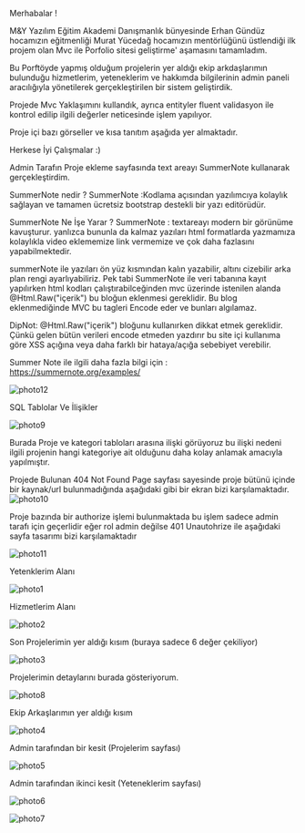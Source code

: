 Merhabalar ! 

M&Y Yazılım Eğitim Akademi Danışmanlık bünyesinde Erhan Gündüz hocamızın eğitmenliği Murat Yücedağ hocamızın mentörlüğünü üstlendiği ilk projem olan Mvc ile Porfolio sitesi geliştirme' aşamasını tamamladım.

Bu Porftöyde yapmış olduğum projelerin yer aldığı ekip arkdaşlarımın bulunduğu hizmetlerim, yeteneklerim  ve hakkımda bilgilerinin admin paneli aracılığıyla yönetilerek gerçekleştirilen bir sistem geliştirdik.

Projede Mvc Yaklaşımını kullandık, ayrıca entityler fluent validasyon ile kontrol edilip ilgili değerler neticesinde işlem yapılıyor.

Proje içi bazı görseller ve kısa tanıtım aşağıda yer almaktadır.

Herkese İyi Çalışmalar :)

Admin Tarafın Proje ekleme sayfasında text areayı SummerNote kullanarak gerçekleştirdim.

SummerNote nedir ?
SummerNote :Kodlama açısından yazılımcıya kolaylık sağlayan ve tamamen ücretsiz bootstrap destekli bir yazı editörüdür.

SummerNote Ne İşe Yarar ?
SummerNote : textareayı modern bir görünüme kavuşturur. yanlızca bununla da kalmaz yazıları html formatlarda yazmamıza kolaylıkla video eklememize link vermemize ve çok daha fazlasını yapabilmektedir.

summerNote ile yazıları ön yüz kısmından kalın yazabilir, altını cizebilir arka plan rengi ayarlıyabiliriz.
Pek tabi SummerNote ile veri tabanına kayıt yapılırken html kodları çalıştırabilceğinden mvc üzerinde istenilen alanda @Html.Raw("içerik") bu bloğun eklenmesi gereklidir. Bu blog eklenmediğinde MVC bu tagleri Encode eder ve bunları algılamaz. 

DipNot: @Html.Raw("içerik") bloğunu kullanırken dikkat etmek gereklidir. Çünkü gelen bütün verileri encode etmeden yazdırır bu site içi kullanıma göre XSS açığına veya daha farklı bir hataya/açığa sebebiyet verebilir.

Summer Note ile ilgili daha fazla bilgi için : https://summernote.org/examples/

![photo12](https://github.com/Sinantosun/PortfolioSinanTosun/assets/145317724/afde1c3f-5c3e-497e-8080-0709bde66e9f)

SQL Tablolar Ve İlişikler

![photo9](https://github.com/Sinantosun/PortfolioSinanTosun/assets/145317724/3d4ebc60-eb68-42b4-8424-439ce6fddd84)

Burada Proje ve kategori tabloları arasına ilişki görüyoruz bu ilişki nedeni ilgili projenin hangi kategoriye ait olduğunu daha kolay anlamak amacıyla yapılmıştır.


Projede Bulunan 404 Not Found Page sayfası sayesinde proje bütünü içinde bir kaynak/url bulunmadığında aşağıdaki gibi bir ekran bizi karşılamaktadır.
![photo10](https://github.com/Sinantosun/PortfolioSinanTosun/assets/145317724/68715819-1f23-4e84-94ca-d4c02febd487)


Proje bazında bir authorize işlemi bulunmaktada bu işlem sadece admin tarafı için geçerlidir eğer rol admin değilse 401 Unautohrize ile aşağıdaki sayfa tasarımı bizi karşılamaktadır

![photo11](https://github.com/Sinantosun/PortfolioSinanTosun/assets/145317724/cb96efc1-b460-4d63-affe-263fe3bf9596)


Yetenklerim Alanı 

![photo1](https://github.com/Sinantosun/PortfolioSinanTosun/assets/145317724/dfe5ed44-1046-46b1-88a7-106065986009)

Hizmetlerim Alanı

![photo2](https://github.com/Sinantosun/PortfolioSinanTosun/assets/145317724/da1adac3-c7c0-400b-939b-fc1d36efd727)

Son Projelerimin yer aldığı kısım (buraya sadece 6 değer çekiliyor)

![photo3](https://github.com/Sinantosun/PortfolioSinanTosun/assets/145317724/94830bda-9266-4ac3-8701-2b64f2154ed5)

Projelerimin detaylarını burada gösteriyorum.

![photo8](https://github.com/Sinantosun/PortfolioSinanTosun/assets/145317724/52664d41-e652-4cd4-bc2d-054c619234c4)

Ekip Arkaşlarımın yer aldığı kısım

![photo4](https://github.com/Sinantosun/PortfolioSinanTosun/assets/145317724/ec68d28b-2b7f-4cc2-87f0-37b6851daa77)

Admin tarafından bir kesit (Projelerim sayfası)

![photo5](https://github.com/Sinantosun/PortfolioSinanTosun/assets/145317724/65bac980-c502-43b8-9b2a-1331ecc1d7ab)

Admin tarafından ikinci kesit (Yeteneklerim sayfası)

![photo6](https://github.com/Sinantosun/PortfolioSinanTosun/assets/145317724/b6a889bf-e19a-4012-aff0-216c2ec9aec2)

![photo7](https://github.com/Sinantosun/PortfolioSinanTosun/assets/145317724/263672c7-25db-4022-a5db-1fb1ebffe7ea)
